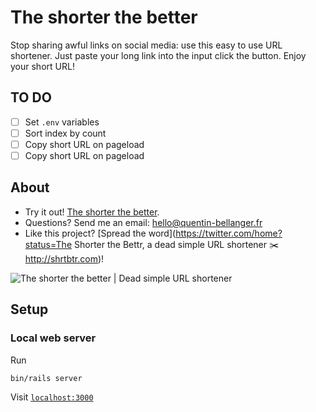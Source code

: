 # The shorter the better
Stop sharing awful links on social media: use this easy to use URL shortener. Just paste your long link into the input click the button. Enjoy your short URL!

## TO DO

- [ ] Set `.env` variables
- [ ] Sort index by count
- [ ] Copy short URL on pageload
- [ ] Copy short URL on pageload

## About

* Try it out! [The shorter the better](http://shrtbtr.com).
* Questions? Send me an email: [hello@quentin-bellanger.fr](mailto:hello@quentin-bellanger.fr)
* Like this project? [Spread the word](https://twitter.com/home?status=The Shorter the Bettr, a dead simple URL shortener ✂️ http://shrtbtr.com)!

![The shorter the better | Dead simple URL shortener](http://i.imgur.com/ltMVeRf.jpg)

## Setup

### Local web server

Run
```sh
bin/rails server
```

Visit [`localhost:3000`](http://localhost:3000)
